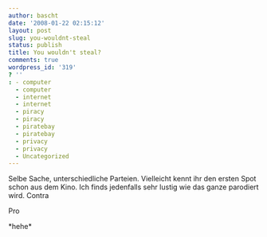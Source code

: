 ```yaml
---
author: bascht
date: '2008-01-22 02:15:12'
layout: post
slug: you-wouldnt-steal
status: publish
title: You wouldn't steal?
comments: true
wordpress_id: '319'
? ''
: - computer
  - computer
  - internet
  - internet
  - piracy
  - piracy
  - piratebay
  - piratebay
  - privacy
  - privacy
  - Uncategorized
---
```


Selbe Sache, unterschiedliche Parteien. Vielleicht kennt ihr den
ersten Spot schon aus dem Kino. Ich finds jedenfalls sehr lustig
wie das ganze parodiert wird.
Contra



Pro



\*hehe\*



